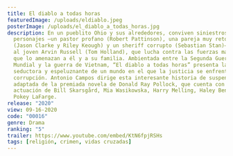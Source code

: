 ```yaml
---
title: El diablo a todas horas
featuredImage: /uploads/eldiablo.jpeg
posterImage: /uploads/el_diablo_a_todas_horas.jpg
description: En un pueblito Ohio y sus alrededores, conviven siniestros
  personajes —un pastor profano (Robert Pattinson), una pareja muy retorcida
  (Jason Clarke y Riley Keough) y un sheriff corrupto (Sebastian Stan)— en torno
  al joven Arvin Russell (Tom Holland), que lucha contra las fuerzas malignas
  que lo amenazan a él y a su familia. Ambientada entre la Segunda Guerra
  Mundial y la guerra de Vietnam, “El diablo a todas horas” presenta la imagen
  seductora y espeluznante de un mundo en el que la justicia se enfrenta a la
  corrupción. Antonio Campos dirige esta interesante historia de suspenso
  adaptada de la premiada novela de Donald Ray Pollock, que cuenta con la
  actuación de Bill Skarsgård, Mia Wasikowska, Harry Melling, Haley Bennett y
  Pokey LaFarge.
release: "2020"
view: 09-16-2020
code: "00016"
genre: Drama
ranking: "5"
trailer: https://www.youtube.com/embed/KtN6fpjRSHs
tags: [religión, crimen, vidas cruzadas]
---
```


